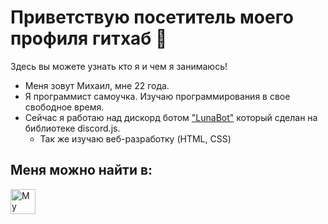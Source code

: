# Приветствую посетитель моего профиля гитхаб :wave:
Здесь вы можете узнать кто я и чем я занимаюсь!

- Меня зовут Михаил, мне 22 года.
- Я программист самоучка. Изучаю программирования в свое свободное время.
- Сейчас я работаю над дискорд ботом ["LunaBot"](https://discord.gg/u6Ec7puDnj) который сделан на библиотеке discord.js.
  - Так же изучаю веб-разработку (HTML, CSS) 

## Меня можно найти в:

[<img src="https://cdn.jsdelivr.net/npm/simple-icons@3.0.1/icons/discord.svg" height="40em" align="center" alt="My Discord" title="My Discord Server"/>](https://discord.gg/KacqeMr3Qp)
